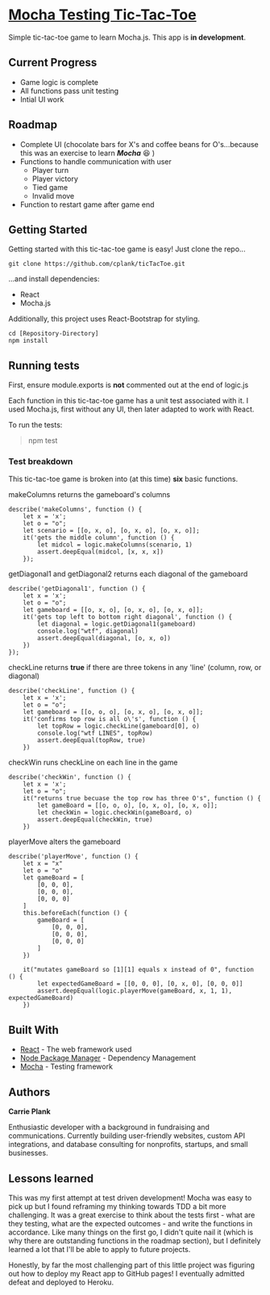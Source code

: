 # [Mocha Testing Tic-Tac-Toe](https://mocha-tic-tac-toe.herokuapp.com/)

Simple tic-tac-toe game to learn Mocha.js. This app is **in development**.

## Current Progress
* Game logic is complete
* All functions pass unit testing
* Intial UI work

## Roadmap
* Complete UI (chocolate bars for X's and coffee beans for O's...because this was an exercise to learn ***Mocha*** :laughing: )
* Functions to handle communication with user
    * Player turn
    * Player victory
    * Tied game
    * Invalid move
* Function to restart game after game end

## Getting Started

Getting started with this tic-tac-toe game is easy! Just clone the repo...

```
git clone https://github.com/cplank/ticTacToe.git 
```
...and install dependencies:
* React
* Mocha.js

Additionally, this project uses React-Bootstrap for styling.

```
cd [Repository-Directory]
npm install 
```

## Running tests
First, ensure module.exports is **not** commented out at the end of logic.js

Each function in this tic-tac-toe game has a unit test associated with it. I used Mocha.js, first without any UI, then later adapted to work with React.

To run the tests:
>npm test

### Test breakdown

This tic-tac-toe game is broken into (at this time) **six** basic functions.

makeColumns returns the gameboard's columns

```
describe('makeColumns', function () {
    let x = 'x';
    let o = "o";
    let scenario = [[o, x, o], [o, x, o], [o, x, o]];
    it('gets the middle column', function () {
        let midcol = logic.makeColumns(scenario, 1)
        assert.deepEqual(midcol, [x, x, x])
    });
```

getDiagonal1 and getDiagonal2 returns each diagonal of the gameboard

```
describe('getDiagonal1', function () {
    let x = 'x';
    let o = "o";
    let gameboard = [[o, x, o], [o, x, o], [o, x, o]];
    it('gets top left to bottom right diagonal', function () {
        let diagonal = logic.getDiagonal1(gameboard)
        console.log("wtf", diagonal)
        assert.deepEqual(diagonal, [o, x, o])
    })
});
```
checkLine returns **true** if there are three tokens in any 'line' (column, row, or diagonal)

```
describe('checkLine', function () {
    let x = 'x';
    let o = "o";
    let gameboard = [[o, o, o], [o, x, o], [o, x, o]];
    it('confirms top row is all o\'s', function () {
        let topRow = logic.checkLine(gameboard[0], o)
        console.log("wtf LINES", topRow)
        assert.deepEqual(topRow, true)
    })
```
checkWin runs checkLine on each line in the game

```
describe('checkWin', function () {
    let x = 'x';
    let o = "o";
    it("returns true becuase the top row has three O's", function () {
        let gameBoard = [[o, o, o], [o, x, o], [o, x, o]];
        let checkWin = logic.checkWin(gameBoard, o)
        assert.deepEqual(checkWin, true)
    })
```
playerMove alters the gameboard

```
describe('playerMove', function () {
    let x = "x"
    let o = "o"
    let gameBoard = [
        [0, 0, 0],
        [0, 0, 0],
        [0, 0, 0]
    ]
    this.beforeEach(function () {
        gameBoard = [
            [0, 0, 0],
            [0, 0, 0],
            [0, 0, 0]
        ]
    })

    it("mutates gameBoard so [1][1] equals x instead of 0", function () {
        let expectedGameBoard = [[0, 0, 0], [0, x, 0], [0, 0, 0]]
        assert.deepEqual(logic.playerMove(gameBoard, x, 1, 1), expectedGameBoard)
    })
```

## Built With

* [React](https://reactjs.org/docs/create-a-new-react-app.html) - The web framework used
* [Node Package Manager](https://www.npmjs.com/) - Dependency Management
* [Mocha](https://mochajs.org/) - Testing framework

## Authors

**Carrie Plank** 

Enthusiastic developer with a background in fundraising and communications. Currently building user-friendly websites, custom API integrations, and database consulting for nonprofits, startups, and small businesses.

## Lessons learned
This was my first attempt at test driven development! Mocha was easy to pick up but I found reframing my thinking towards TDD a bit more challenging. It was a great exercise to think about the tests first - what are they testing, what are the expected outcomes - and write the functions in accordance. Like many things on the first go, I didn't quite nail it (which is why there are outstanding functions in the roadmap section), but I definitely learned a lot that I'll be able to apply to future projects.

Honestly, by far the most challenging part of this little project was figuring out how to deploy my React app to GitHub pages! I eventually admitted defeat and deployed to Heroku. 
